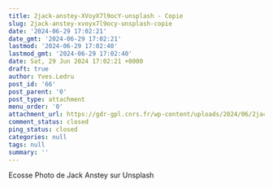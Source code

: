 ```yaml
---
title: 2jack-anstey-XVoyX7l9ocY-unsplash - Copie
slug: 2jack-anstey-xvoyx7l9ocy-unsplash-copie
date: '2024-06-29 17:02:21'
date_gmt: '2024-06-29 17:02:21'
lastmod: '2024-06-29 17:02:40'
lastmod_gmt: '2024-06-29 17:02:40'
date: Sat, 29 Jun 2024 17:02:21 +0000
draft: true
author: Yves.Ledru
post_id: '66'
post_parent: '0'
post_type: attachment
menu_order: '0'
attachment_url: https://gdr-gpl.cnrs.fr/wp-content/uploads/2024/06/2jack-anstey-XVoyX7l9ocY-unsplash-Copie.jpg
comment_status: closed
ping_status: closed
categories: null
tags: null
summary: ''
---
```


Ecosse Photo de Jack Anstey sur Unsplash
